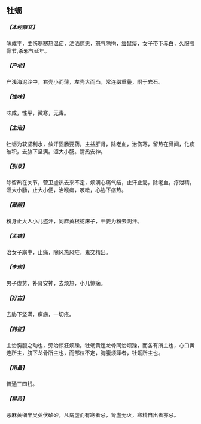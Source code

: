 ## 牡蛎

##### 【本经原文】
味咸平，主伤寒寒热温疟，洒洒惊恚，怒气除拘，缓鼠瘘，女子带下赤白，久服强骨节,杀邪气延年。
##### 【产地】
产浅海泥沙中，右壳小而薄，左壳大而凸，常连缀重叠，附于岩石。
##### 【性味】
味咸，性平，微寒，无毒。
##### 【主治】
牡蛎为软坚利水，敛汗固肠要药，主益肝肾，除老血，治伤寒，留热在骨间，化痰破积，去胁下坚满。涩大小肠。清热安神。
##### 【别录】
除留热在关节，营卫虚热去来不定，烦满心痛气结，止汗止渴，除老血，疗泄精，涩大小肠，止大小便，治喉痹，咳嗽，心胁下痞热。
##### 【藏器】
粉身止大人小儿盗汗，同麻黄根蛇床子，干姜为粉去阴汗。
##### 【孟铣】
治女子崩中，止痛，除风热风疟，鬼交精出。
##### 【李珣】
男子虚劳，补肾安神，去烦热，小儿惊痫。
##### 【好古】
去胁下坚满，瘰疬，一切疮。
##### 【药征】
主治胸腹之动也，旁治惊狂烦躁。牡蛎黄连龙骨同治烦躁，而各有所主也，心口黄连所主，脐下龙骨所主也，而部位不定，胸腹烦躁者，牡蛎所主也。
##### 【用量】
普通三四钱。
##### 【禁忌】
恶麻黄细辛吴萸伏磠砂，凡病虚而有寒者忌，肾虚无火，寒精自出者亦忌。